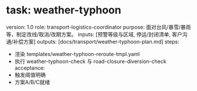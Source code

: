 # task: weather-typhoon

version: 1.0
role: transport-logistics-coordinator
purpose: 面对台风/暴雪/暴雨等，制定改线/取消/改期方案。
inputs: [预警等级与区域, 停运/封闭清单, 客户沟通/补偿方案]
outputs: [docs/transport/weather-typhoon-plan.md]
steps:

- 渲染 templates/weather-typhoon-reroute-tmpl.yaml
- 执行 weather-typhoon-check 与 road-closure-diversion-check
  acceptance:
- 触发阈值明确
- 方案A/B/C就绪
